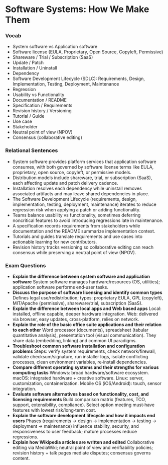 # Software Systems: How We Make Them

### Vocab
- System software vs Application software
- Software license (EULA, Proprietary, Open Source, Copyleft, Permissive)
- Shareware / Trial / Subscription (SaaS)
- Update / Patch
- Installation / Uninstall
- Dependency
- Software Development Lifecycle (SDLC): Requirements, Design, Implementation, Testing, Deployment, Maintenance
- Regression
- Usability vs Functionality
- Documentation / README
- Specification / Requirements
- Revision history / Versioning
- Tutorial / Guide
- Use case
- Stakeholder
- Neutral point of view (NPOV)
- Consensus (collaborative editing)

### Relational Sentences
- System software provides platform services that application software consumes, with both governed by software license terms like EULA, proprietary, open source, copyleft, or permissive models.
- Distribution models include shareware, trial, or subscription (SaaS), each affecting update and patch delivery cadence.
- Installation resolves each dependency while uninstall removes associated artifacts and may leave shared dependencies in place.
- The Software Development Lifecycle (requirements, design, implementation, testing, deployment, maintenance) iterates to reduce regression risk when applying a patch or adding functionality.
- Teams balance usability vs functionality, sometimes deferring noncritical features to avoid introducing regressions late in maintenance.
- A specification records requirements from stakeholders while documentation and the README summarize implementation context.
- Tutorials and guides translate requirements and use cases into actionable learning for new contributors.
- Revision history tracks versioning so collaborative editing can reach consensus while preserving a neutral point of view (NPOV).

### Exam Questions
- **Explain the difference between system software and application software**  System software manages hardware/resources (OS, utilities); application software performs end‑user tasks.
- **Discuss the purpose of software licensing and identify common types**  Defines legal use/redistribution; types: proprietary EULA, GPL (copyleft), MIT/Apache (permissive), shareware/trial, subscription (SaaS).
- **Explain the difference between local apps and Web based apps**  Local: installed, offline capable, deeper hardware integration. Web: delivered via browser, easy updates, cross‑platform, relies on network.
- **Explain the role of the basic office suite applications and their relation to each other**  Word processor (documents), spreadsheet (tabular quantitative analysis), presentation tool (visual communication). They share data (embedding, linking) and common UI paradigms.
- **Troubleshoot common software installation and configuration problems**  Steps: verify system requirements, check network/firewall, validate checksum/signature, run installer logs, isolate conflicting processes, clean environment variables, re‑install dependencies.
- **Compare different operating systems and their strengths for various computing tasks**  Windows: broad hardware/software ecosystem. macOS: integrated hardware + creative software. Linux: server, customization, containerization. Mobile OS (iOS/Android): touch, sensor integration.
- **Evaluate software alternatives based on functionality, cost, and licensing requirements**  Build comparison matrix (features, TCO, support, extensibility, compliance). Select option meeting must‑have features with lowest risk/long‑term cost.
- **Explain the software development lifecycle and how it impacts end users**  Phases (requirements → design → implementation → testing → deployment → maintenance) influence stability, security, and responsiveness to user feedback; mature processes reduce regressions.
- **Explain how Wikipedia articles are written and edited**  Collaborative editing via MediaWiki; neutral point of view and verifiability policies; revision history + talk pages mediate disputes; consensus governs content.
